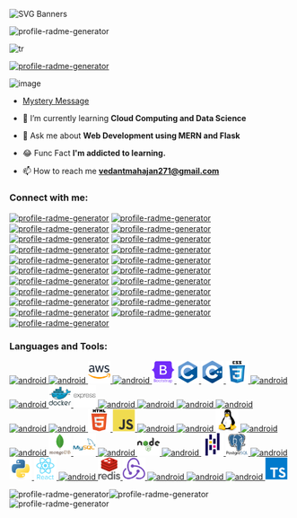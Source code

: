 

![SVG Banners](https://svg-banners.vercel.app/api?type=textBox&text1=Vedant%20Mahajan&text2=💖%20A%20Passionate%20Programmer%20and%20Developer.&width=900&height=400)


<img height="auto" src="https://komarev.com/ghpvc/?username=Vedant817&label=Profile%20views&color=0e75b6&style=flat" alt="profile-radme-generator" />



<p align="left"> <img width="900" height="110" src="https://readme-jokes.vercel.app/api" alt ="tr"/> </p>



<p align="left"> <a href="https://twitter.com/Vedant817" target="blank"><img src="https://img.shields.io/twitter/follow/Vedant817?logo=twitter&style=for-the-badge" alt="profile-radme-generator" /></a> </p>



<p align="left"> <img height="auto" src="https://github-profile-trophy.vercel.app/?username=Vedant817&theme=onedark&column=6&no-frame=false&no-bg=true&margin-w=19&margin-h=19" alt="image" /> </p>

- [Mystery Message](https://github.com/Vedant817/Mstry-Message-Nextjs)

- 🌱 I’m currently learning **Cloud Computing and Data Science**

- 💬 Ask me about **Web Development using MERN and Flask**

- 😂 Func Fact **I'm addicted to learning.**

- 📫 How to reach me **vedantmahajan271@gmail.com**

<h3 align="left">Connect with me:</h3> <p align="left"> <a href="https://github.com/Vedant817" target="blank"><img align="center" src=https://raw.githubusercontent.com/rahuldkjain/github-profile-readme-generator/master/src/images/icons/Social/github.svg alt="profile-radme-generator" height="30" width="40" /></a> <a href="https://dev.to/vedant817" target="blank"><img align="center" src=https://raw.githubusercontent.com/rahuldkjain/github-profile-readme-generator/master/src/images/icons/Social/devto.svg alt="profile-radme-generator" height="30" width="40" /></a> <a href="https://linkedin.com/in/vedant-mahajan-051b66170" target="blank"><img align="center" src=https://raw.githubusercontent.com/rahuldkjain/github-profile-readme-generator/master/src/images/icons/Social/linked-in-alt.svg alt="profile-radme-generator" height="30" width="40" /></a> <a href="https://codepen.io/Vedant-Mahajan" target="blank"><img align="center" src=https://raw.githubusercontent.com/rahuldkjain/github-profile-readme-generator/master/src/images/icons/Social/codepen.svg alt="profile-radme-generator" height="30" width="40" /></a> <a href="https://stackoverflow.com/users/21159428" target="blank"><img align="center" src=https://raw.githubusercontent.com/rahuldkjain/github-profile-readme-generator/master/src/images/icons/Social/stack-overflow.svg alt="profile-radme-generator" height="30" width="40" /></a> <a href="https://kaggle.com/Vedant817" target="blank"><img align="center" src=https://raw.githubusercontent.com/rahuldkjain/github-profile-readme-generator/master/src/images/icons/Social/kaggle.svg alt="profile-radme-generator" height="30" width="40" /></a> <a href="https://codesandbox.com/ vedantmahajan271" target="blank"><img align="center" src=https://raw.githubusercontent.com/rahuldkjain/github-profile-readme-generator/master/src/images/icons/Social/codesandbox.svg alt="profile-radme-generator" height="30" width="40" /></a> <a href="https://fb.com/vedant.mahajan.96558" target="blank"><img align="center" src=https://raw.githubusercontent.com/rahuldkjain/github-profile-readme-generator/master/src/images/icons/Social/facebook.svg alt="profile-radme-generator" height="30" width="40" /></a> <a href="https://instagram.com/vedant_31_14" target="blank"><img align="center" src=https://raw.githubusercontent.com/rahuldkjain/github-profile-readme-generator/master/src/images/icons/Social/instagram.svg alt="profile-radme-generator" height="30" width="40" /></a> <a href="https://twitter.com/Vedant817" target="blank"><img align="center" src=https://raw.githubusercontent.com/rahuldkjain/github-profile-readme-generator/master/src/images/icons/Social/twitter.svg alt="profile-radme-generator" height="30" width="40" /></a> <a href="https://dribbble.com/vedant817" target="blank"><img align="center" src=https://raw.githubusercontent.com/rahuldkjain/github-profile-readme-generator/master/src/images/icons/Social/dribbble.svg alt="profile-radme-generator" height="30" width="40" /></a> <a href="https://www.behance.net/vedantmahajan2" target="blank"><img align="center" src=https://raw.githubusercontent.com/rahuldkjain/github-profile-readme-generator/master/src/images/icons/Social/behance.svg alt="profile-radme-generator" height="30" width="40" /></a> <a href="https://medium.com/@vedantmahajan271" target="blank"><img align="center" src=https://raw.githubusercontent.com/rahuldkjain/github-profile-readme-generator/master/src/images/icons/Social/medium.svg alt="profile-radme-generator" height="30" width="40" /></a> <a href="https://www.youtube.com/c/vedantmahajan4733" target="blank"><img align="center" src=https://raw.githubusercontent.com/rahuldkjain/github-profile-readme-generator/master/src/images/icons/Social/youtube.svg alt="profile-radme-generator" height="30" width="40" /></a> <a href="https://www.codechef.com/users/vedant817" target="blank"><img align="center" src=https://cdn.jsdelivr.net/npm/simple-icons@3.1.0/icons/codechef.svg alt="profile-radme-generator" height="30" width="40" /></a> <a href="https://www.hackerrank.com/vedantmahajan271" target="blank"><img align="center" src=https://raw.githubusercontent.com/rahuldkjain/github-profile-readme-generator/master/src/images/icons/Social/hackerrank.svg alt="profile-radme-generator" height="30" width="40" /></a> <a href="https://codeforces.com/profile/vedantmahajan271" target="blank"><img align="center" src=https://raw.githubusercontent.com/rahuldkjain/github-profile-readme-generator/master/src/images/icons/Social/codeforces.svg alt="profile-radme-generator" height="30" width="40" /></a> <a href="https://www.leetcode.com/Vedant817" target="blank"><img align="center" src=https://raw.githubusercontent.com/rahuldkjain/github-profile-readme-generator/master/src/images/icons/Social/leet-code.svg alt="profile-radme-generator" height="30" width="40" /></a> <a href="https://www.hackerearth.com/@vedantmahajan271" target="blank"><img align="center" src=https://raw.githubusercontent.com/rahuldkjain/github-profile-readme-generator/master/src/images/icons/Social/hackerearth.svg alt="profile-radme-generator" height="30" width="40" /></a> <a href="https://auth.geeksforgeeks.org/user/vedantmahajan271" target="blank"><img align="center" src=https://raw.githubusercontent.com/rahuldkjain/github-profile-readme-generator/master/src/images/icons/Social/geeks-for-geeks.svg alt="profile-radme-generator" height="30" width="40" /></a> <a href="https://discord.gg/.vedantmahajan" target="blank"><img align="center" src=https://raw.githubusercontent.com/rahuldkjain/github-profile-readme-generator/master/src/images/icons/Social/discord.svg alt="profile-radme-generator" height="30" width="40" /></a> </p>

<h3 align="left">Languages and Tools:</h3> <p align="left"> <a href=https://appwrite.io target="_blank" rel="noreferrer"> <img src=https://www.vectorlogo.zone/logos/appwriteio/appwriteio-icon.svg alt="android" width="40" height="40"/> </a> <a href=https://www.arduino.cc/ target="_blank" rel="noreferrer"> <img src=https://cdn.worldvectorlogo.com/logos/arduino-1.svg alt="android" width="40" height="40"/> </a> <a href=https://aws.amazon.com target="_blank" rel="noreferrer"> <img src=https://raw.githubusercontent.com/devicons/devicon/master/icons/amazonwebservices/amazonwebservices-original-wordmark.svg alt="android" width="40" height="40"/> </a> <a href=https://www.gnu.org/software/bash/ target="_blank" rel="noreferrer"> <img src=https://www.vectorlogo.zone/logos/gnu_bash/gnu_bash-icon.svg alt="android" width="40" height="40"/> </a> <a href=https://getbootstrap.com target="_blank" rel="noreferrer"> <img src=https://raw.githubusercontent.com/devicons/devicon/master/icons/bootstrap/bootstrap-plain-wordmark.svg alt="android" width="40" height="40"/> </a> <a href=https://www.cprogramming.com/ target="_blank" rel="noreferrer"> <img src=https://raw.githubusercontent.com/devicons/devicon/master/icons/c/c-original.svg alt="android" width="40" height="40"/> </a> <a href=https://www.w3schools.com/cpp/ target="_blank" rel="noreferrer"> <img src=https://raw.githubusercontent.com/devicons/devicon/master/icons/cplusplus/cplusplus-original.svg alt="android" width="40" height="40"/> </a> <a href=https://www.w3schools.com/css/ target="_blank" rel="noreferrer"> <img src=https://raw.githubusercontent.com/devicons/devicon/master/icons/css3/css3-original-wordmark.svg alt="android" width="40" height="40"/> </a> <a href=https://dart.dev target="_blank" rel="noreferrer"> <img src=https://www.vectorlogo.zone/logos/dartlang/dartlang-icon.svg alt="android" width="40" height="40"/> </a> <a href=https://www.djangoproject.com/ target="_blank" rel="noreferrer"> <img src=https://cdn.worldvectorlogo.com/logos/django.svg alt="android" width="40" height="40"/> </a> <a href=https://www.docker.com/ target="_blank" rel="noreferrer"> <img src=https://raw.githubusercontent.com/devicons/devicon/master/icons/docker/docker-original-wordmark.svg alt="android" width="40" height="40"/> </a> <a href=https://expressjs.com target="_blank" rel="noreferrer"> <img src=https://raw.githubusercontent.com/devicons/devicon/master/icons/express/express-original-wordmark.svg alt="android" width="40" height="40"/> </a> <a href=https://www.figma.com/ target="_blank" rel="noreferrer"> <img src=https://www.vectorlogo.zone/logos/figma/figma-icon.svg alt="android" width="40" height="40"/> </a> <a href=https://firebase.google.com/ target="_blank" rel="noreferrer"> <img src=https://www.vectorlogo.zone/logos/firebase/firebase-icon.svg alt="android" width="40" height="40"/> </a> <a href=https://flask.palletsprojects.com/ target="_blank" rel="noreferrer"> <img src=https://www.vectorlogo.zone/logos/pocoo_flask/pocoo_flask-icon.svg alt="android" width="40" height="40"/> </a> <a href=https://flutter.dev target="_blank" rel="noreferrer"> <img src=https://www.vectorlogo.zone/logos/flutterio/flutterio-icon.svg alt="android" width="40" height="40"/> </a> <a href=https://www.framer.com/ target="_blank" rel="noreferrer"> <img src=https://www.vectorlogo.zone/logos/framer/framer-icon.svg alt="android" width="40" height="40"/> </a> <a href=https://git-scm.com/ target="_blank" rel="noreferrer"> <img src=https://www.vectorlogo.zone/logos/git-scm/git-scm-icon.svg alt="android" width="40" height="40"/> </a> <a href=https://www.w3.org/html/ target="_blank" rel="noreferrer"> <img src=https://raw.githubusercontent.com/devicons/devicon/master/icons/html5/html5-original-wordmark.svg alt="android" width="40" height="40"/> </a> <a href=https://developer.mozilla.org/en-US/docs/Web/JavaScript target="_blank" rel="noreferrer"> <img src=https://raw.githubusercontent.com/devicons/devicon/master/icons/javascript/javascript-original.svg alt="android" width="40" height="40"/> </a> <a href=https://kafka.apache.org/ target="_blank" rel="noreferrer"> <img src=https://www.vectorlogo.zone/logos/apache_kafka/apache_kafka-icon.svg alt="android" width="40" height="40"/> </a> <a href=https://kubernetes.io target="_blank" rel="noreferrer"> <img src=https://www.vectorlogo.zone/logos/kubernetes/kubernetes-icon.svg alt="android" width="40" height="40"/> </a> <a href=https://www.linux.org/ target="_blank" rel="noreferrer"> <img src=https://raw.githubusercontent.com/devicons/devicon/master/icons/linux/linux-original.svg alt="android" width="40" height="40"/> </a> <a href=https://materializecss.com/ target="_blank" rel="noreferrer"> <img src=https://raw.githubusercontent.com/prplx/svg-logos/5585531d45d294869c4eaab4d7cf2e9c167710a9/svg/materialize.svg alt="android" width="40" height="40"/> </a> <a href=https://www.mathworks.com/ target="_blank" rel="noreferrer"> <img src=https://upload.wikimedia.org/wikipedia/commons/2/21/Matlab_Logo.png alt="android" width="40" height="40"/> </a> <a href=https://www.mongodb.com/ target="_blank" rel="noreferrer"> <img src=https://raw.githubusercontent.com/devicons/devicon/master/icons/mongodb/mongodb-original-wordmark.svg alt="android" width="40" height="40"/> </a> <a href=https://www.mysql.com/ target="_blank" rel="noreferrer"> <img src=https://raw.githubusercontent.com/devicons/devicon/master/icons/mysql/mysql-original-wordmark.svg alt="android" width="40" height="40"/> </a> <a href=https://nextjs.org/ target="_blank" rel="noreferrer"> <img src=https://cdn.worldvectorlogo.com/logos/nextjs-2.svg alt="android" width="40" height="40"/> </a> <a href=https://nodejs.org target="_blank" rel="noreferrer"> <img src=https://raw.githubusercontent.com/devicons/devicon/master/icons/nodejs/nodejs-original-wordmark.svg alt="android" width="40" height="40"/> </a> <a href=https://opencv.org/ target="_blank" rel="noreferrer"> <img src=https://www.vectorlogo.zone/logos/opencv/opencv-icon.svg alt="android" width="40" height="40"/> </a> <a href=https://pandas.pydata.org/ target="_blank" rel="noreferrer"> <img src=https://raw.githubusercontent.com/devicons/devicon/2ae2a900d2f041da66e950e4d48052658d850630/icons/pandas/pandas-original.svg alt="android" width="40" height="40"/> </a> <a href=https://www.postgresql.org target="_blank" rel="noreferrer"> <img src=https://raw.githubusercontent.com/devicons/devicon/master/icons/postgresql/postgresql-original-wordmark.svg alt="android" width="40" height="40"/> </a> <a href=https://postman.com target="_blank" rel="noreferrer"> <img src=https://www.vectorlogo.zone/logos/getpostman/getpostman-icon.svg alt="android" width="40" height="40"/> </a> <a href=https://www.python.org target="_blank" rel="noreferrer"> <img src=https://raw.githubusercontent.com/devicons/devicon/master/icons/python/python-original.svg alt="android" width="40" height="40"/> </a> <a href=https://reactjs.org/ target="_blank" rel="noreferrer"> <img src=https://raw.githubusercontent.com/devicons/devicon/master/icons/react/react-original-wordmark.svg alt="android" width="40" height="40"/> </a> <a href=https://reactnative.dev/ target="_blank" rel="noreferrer"> <img src=https://reactnative.dev/img/header_logo.svg alt="android" width="40" height="40"/> </a> <a href=https://redis.io target="_blank" rel="noreferrer"> <img src=https://raw.githubusercontent.com/devicons/devicon/master/icons/redis/redis-original-wordmark.svg alt="android" width="40" height="40"/> </a> <a href=https://redux.js.org target="_blank" rel="noreferrer"> <img src=https://raw.githubusercontent.com/devicons/devicon/master/icons/redux/redux-original.svg alt="android" width="40" height="40"/> </a> <a href=https://seaborn.pydata.org/ target="_blank" rel="noreferrer"> <img src=https://seaborn.pydata.org/_images/logo-mark-lightbg.svg alt="android" width="40" height="40"/> </a> <a href=https://svelte.dev target="_blank" rel="noreferrer"> <img src=https://upload.wikimedia.org/wikipedia/commons/1/1b/Svelte_Logo.svg alt="android" width="40" height="40"/> </a> <a href=https://tailwindcss.com/ target="_blank" rel="noreferrer"> <img src=https://www.vectorlogo.zone/logos/tailwindcss/tailwindcss-icon.svg alt="android" width="40" height="40"/> </a> <a href=https://www.typescriptlang.org/ target="_blank" rel="noreferrer"> <img src=https://raw.githubusercontent.com/devicons/devicon/master/icons/typescript/typescript-original.svg alt="android" width="40" height="40"/> </a> </p>



<img align="left" height="auto" width={300} src="https://github-readme-stats.vercel.app/api?username=Vedant817&show_icons=true&theme=radical&locale=en&hide_border=false" alt="profile-radme-generator" />



<img align="left" height="auto" width={300} src="https://github-readme-streak-stats.herokuapp.com/?user=Vedant817&theme=radical&mode=daily&hide_border=false&locale=en" alt="profile-radme-generator" />



<img align="left" height="auto" width={300} src="https://github-readme-stats.vercel.app/api/top-langs/?username=Vedant817&theme=radical&hide_border=false" alt="profile-radme-generator" />

